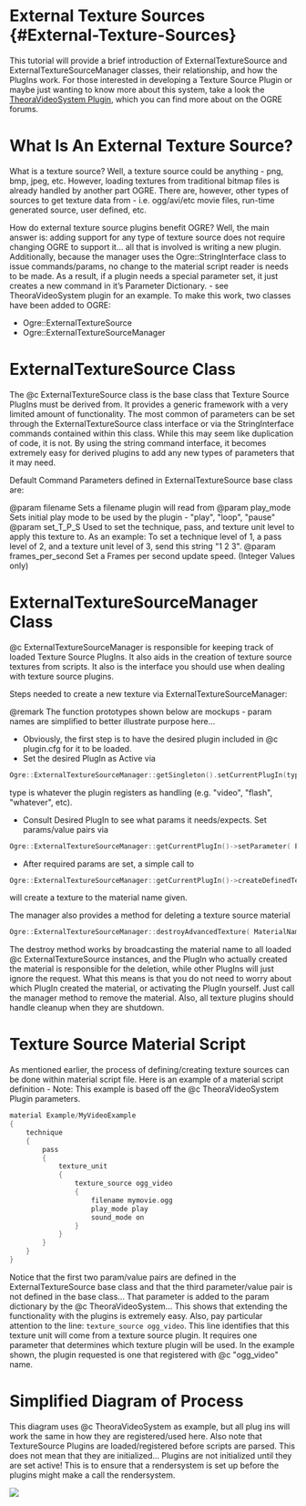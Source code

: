 # External Texture Sources {#External-Texture-Sources}

This tutorial will provide a brief introduction of ExternalTextureSource and ExternalTextureSourceManager classes, their relationship, and how the PlugIns work. For those interested in developing a Texture Source Plugin or maybe just wanting to know more about this system, take a look the [TheoraVideoSystem Plugin](https://github.com/OGRECave/ogre-audiovideo), which you can find more about on the OGRE forums.

<a name="What-Is-An-External-Texture-Source_003f"></a>

# What Is An External Texture Source?

What is a texture source? Well, a texture source could be anything - png, bmp, jpeg, etc. However, loading textures from traditional bitmap files is already handled by another part OGRE. There are, however, other types of sources to get texture data from - i.e. ogg/avi/etc movie files, run-time generated source, user defined, etc.

How do external texture source plugins benefit OGRE? Well, the main answer is: adding support for any type of texture source does not require changing OGRE to support it... all that is involved is writing a new plugin. Additionally, because the manager uses the Ogre::StringInterface class to issue commands/params, no change to the material script reader is needs to be made. As a result, if a plugin needs a special parameter set, it just creates a new command in it’s Parameter Dictionary. - see TheoraVideoSystem plugin for an example. To make this work, two classes have been added to OGRE:
- Ogre::ExternalTextureSource
- Ogre::ExternalTextureSourceManager

<a name="ExternalTextureSource-Class"></a>

# ExternalTextureSource Class

The @c ExternalTextureSource class is the base class that Texture Source PlugIns must be derived from. It provides a generic framework with a very limited amount of functionality. The most common of parameters can be set through the ExternalTextureSource class interface or via the StringInterface commands contained within this class. While this may seem like duplication of code, it is not. By using the string command interface, it becomes extremely easy for derived plugins to add any new types of parameters that it may need.

Default Command Parameters defined in ExternalTextureSource base class are:

@param filename Sets a filename plugin will read from
@param play_mode Sets initial play mode to be used by the plugin - "play", "loop", "pause"
@param set_T_P_S Used to set the technique, pass, and texture unit level to apply this texture to. As an example: To set a technique level of 1, a pass level of 2, and a texture unit level of 3, send this string "1 2 3".
@param frames_per_second Set a Frames per second update speed. (Integer Values only)

<a name="ExternalTextureSourceManager-Class"></a>

# ExternalTextureSourceManager Class

@c ExternalTextureSourceManager is responsible for keeping track of loaded Texture Source PlugIns. It also aids in the creation of texture source textures from scripts. It also is the interface you should use when dealing with texture source plugins.

Steps needed to create a new texture via ExternalTextureSourceManager:

@remark The function prototypes shown below are mockups - param names are simplified to better illustrate purpose here...

-   Obviously, the first step is to have the desired plugin included in @c plugin.cfg for it to be loaded.
-   Set the desired PlugIn as Active via
```cpp
Ogre::ExternalTextureSourceManager::getSingleton().setCurrentPlugIn(type);
```
   type is whatever the plugin registers as handling (e.g. "video", "flash", "whatever", etc).
-   Consult Desired PlugIn to see what params it needs/expects. Set params/value pairs via
```cpp
Ogre::ExternalTextureSourceManager::getCurrentPlugIn()->setParameter( Param, Value );
```
-   After required params are set, a simple call to
```cpp
Ogre::ExternalTextureSourceManager::getCurrentPlugIn()->createDefinedTexture( MaterialName );
```
   will create a texture to the material name given.


The manager also provides a method for deleting a texture source material
```cpp
Ogre::ExternalTextureSourceManager::destroyAdvancedTexture( MaterialName )
```
The destroy method works by broadcasting the material name to all loaded @c ExternalTextureSource instances, and the PlugIn who actually created the material is responsible for the deletion, while other PlugIns will just ignore the request. What this means is that you do not need to worry about which PlugIn created the material, or activating the PlugIn yourself. Just call the manager method to remove the material. Also, all texture plugins should handle cleanup when they are shutdown.

<a name="Texture-Source-Material-Script"></a>

# Texture Source Material Script

As mentioned earlier, the process of defining/creating texture sources can be done within material script file. Here is an example of a material script definition - Note: This example is based off the @c TheoraVideoSystem Plugin parameters.

```cpp
material Example/MyVideoExample
{
    technique
    {
        pass
        {
            texture_unit
            {
                texture_source ogg_video
                {
                    filename mymovie.ogg
                    play_mode play
                    sound_mode on
                }
            }
        }
    }
}
```

Notice that the first two param/value pairs are defined in the ExternalTextureSource base class and that the third parameter/value pair is not defined in the base class... That parameter is added to the param dictionary by the @c TheoraVideoSystem... This shows that extending the functionality with the plugins is extremely easy. Also, pay particular attention to the line: `texture_source ogg_video`.
This line identifies that this texture unit will come from a texture source plugin. It requires one parameter that determines which texture plugin will be used. In the example shown, the plugin requested is one that registered with @c "ogg_video" name.

<a name="Simplified-Diagram-of-Process"></a>

# Simplified Diagram of Process

This diagram uses @c TheoraVideoSystem as example, but all plug ins will work the same in how they are registered/used here. Also note that TextureSource Plugins are loaded/registered before scripts are parsed. This does not mean that they are initialized... Plugins are not initialized until they are set active! This is to ensure that a rendersystem is set up before the plugins might make a call the rendersystem.

![](images/TextureSource.svg)
